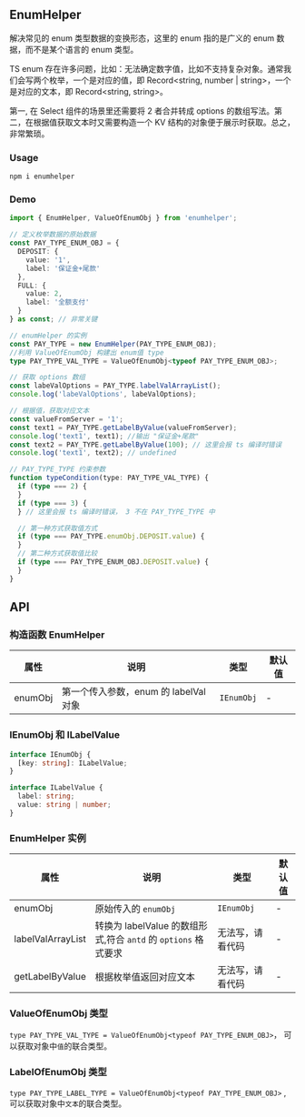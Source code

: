 ## EnumHelper

解决常见的 enum 类型数据的变换形态，这里的 enum 指的是广义的 enum 数据，而不是某个语言的 enum 类型。

TS enum 存在许多问题，比如：无法确定数字值，比如不支持复杂对象。通常我们会写两个枚举，一个是对应的值，即 Record<string, number | string>，一个是对应的文本，即 Record<string, string>。

第一, 在 Select 组件的场景里还需要将 2 者合并转成 options 的数组写法。第二，在根据值获取文本时又需要构造一个 KV 结构的对象便于展示时获取。总之，非常繁琐。

### Usage

`npm i enumhelper`

### Demo

```ts
import { EnumHelper, ValueOfEnumObj } from 'enumhelper';

// 定义枚举数据的原始数据
const PAY_TYPE_ENUM_OBJ = {
  DEPOSIT: {
    value: '1',
    label: '保证金+尾款'
  },
  FULL: {
    value: 2,
    label: '全额支付'
  }
} as const; // 非常关键

// enumHelper 的实例
const PAY_TYPE = new EnumHelper(PAY_TYPE_ENUM_OBJ);
//利用 ValueOfEnumObj 构建出 enum值 type
type PAY_TYPE_VAL_TYPE = ValueOfEnumObj<typeof PAY_TYPE_ENUM_OBJ>;

// 获取 options 数组
const labeValOptions = PAY_TYPE.labelValArrayList();
console.log('labeValOptions', labeValOptions);

// 根据值，获取对应文本
const valueFromServer = '1';
const text1 = PAY_TYPE.getLabelByValue(valueFromServer);
console.log('text1', text1); //输出 "保证金+尾款"
const text2 = PAY_TYPE.getLabelByValue(100); // 这里会报 ts 编译时错误
console.log('text1', text2); // undefined

// PAY_TYPE_TYPE 约束参数
function typeCondition(type: PAY_TYPE_VAL_TYPE) {
  if (type === 2) {
  }
  if (type === 3) {
  } // 这里会报 ts 编译时错误， 3 不在 PAY_TYPE_TYPE 中

  // 第一种方式获取值方式
  if (type === PAY_TYPE.enumObj.DEPOSIT.value) {
  }
  // 第二种方式获取值比较
  if (type === PAY_TYPE_ENUM_OBJ.DEPOSIT.value) {
  }
}
```

## API

### 构造函数 EnumHelper

| 属性    | 说明                                  | 类型       | 默认值 |
| ------- | ------------------------------------- | ---------- | ------ |
| enumObj | 第一个传入参数，enum 的 labelVal 对象 | `IEnumObj` | -      |

### IEnumObj 和 ILabelValue

```ts
interface IEnumObj {
  [key: string]: ILabelValue;
}

interface ILabelValue {
  label: string;
  value: string | number;
}
```

### EnumHelper 实例

| 属性              | 说明                                                           | 类型             | 默认值 |
| ----------------- | -------------------------------------------------------------- | ---------------- | ------ |
| enumObj           | 原始传入的 `enumObj`                                           | `IEnumObj`       | -      |
| labelValArrayList | 转换为 labelValue 的数组形式,符合 `antd` 的 `options` 格式要求 | 无法写，请看代码 | -      |
| getLabelByValue   | 根据枚举值返回对应文本                                         | 无法写，请看代码 | -      |

### ValueOfEnumObj 类型

`type PAY_TYPE_VAL_TYPE = ValueOfEnumObj<typeof PAY_TYPE_ENUM_OBJ>`， 可以获取对象中`值`的联合类型。

### LabelOfEnumObj 类型

`type PAY_TYPE_LABEL_TYPE = ValueOfEnumObj<typeof PAY_TYPE_ENUM_OBJ>` , 可以获取对象中`文本`的联合类型。
